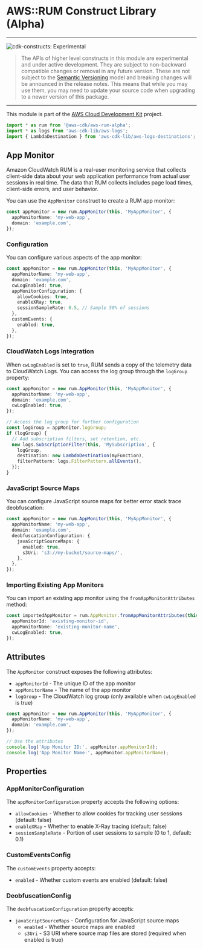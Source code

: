 # AWS::RUM Construct Library (Alpha)

<!--BEGIN STABILITY BANNER-->

---

![cdk-constructs: Experimental](https://img.shields.io/badge/cdk--constructs-experimental-important.svg?style=for-the-badge)

> The APIs of higher level constructs in this module are experimental and under active development.
> They are subject to non-backward compatible changes or removal in any future version. These are
> not subject to the [Semantic Versioning](https://semver.org/) model and breaking changes will be
> announced in the release notes. This means that while you may use them, you may need to update
> your source code when upgrading to a newer version of this package.

---

<!--END STABILITY BANNER-->

This module is part of the [AWS Cloud Development Kit](https://github.com/aws/aws-cdk) project.

```ts nofixture
import * as rum from '@aws-cdk/aws-rum-alpha';
import * as logs from 'aws-cdk-lib/aws-logs';
import { LambdaDestination } from 'aws-cdk-lib/aws-logs-destinations';
```

## App Monitor

Amazon CloudWatch RUM is a real-user monitoring service that collects client-side data about your web application performance from actual user sessions in real time. The data that RUM collects includes page load times, client-side errors, and user behavior.

You can use the `AppMonitor` construct to create a RUM app monitor:

```ts
const appMonitor = new rum.AppMonitor(this, 'MyAppMonitor', {
  appMonitorName: 'my-web-app',
  domain: 'example.com',
});
```

### Configuration

You can configure various aspects of the app monitor:

```ts
const appMonitor = new rum.AppMonitor(this, 'MyAppMonitor', {
  appMonitorName: 'my-web-app',
  domain: 'example.com',
  cwLogEnabled: true,
  appMonitorConfiguration: {
    allowCookies: true,
    enableXRay: true,
    sessionSampleRate: 0.5, // Sample 50% of sessions
  },
  customEvents: {
    enabled: true,
  },
});
```

### CloudWatch Logs Integration

When `cwLogEnabled` is set to `true`, RUM sends a copy of the telemetry data to CloudWatch Logs. You can access the log group through the `logGroup` property:

```ts
const appMonitor = new rum.AppMonitor(this, 'MyAppMonitor', {
  appMonitorName: 'my-web-app',
  domain: 'example.com',
  cwLogEnabled: true,
});

// Access the log group for further configuration
const logGroup = appMonitor.logGroup;
if (logGroup) {
  // Add subscription filters, set retention, etc.
  new logs.SubscriptionFilter(this, 'MySubscription', {
    logGroup,
    destination: new LambdaDestination(myFunction),
    filterPattern: logs.FilterPattern.allEvents(),
  });
}
```

### JavaScript Source Maps

You can configure JavaScript source maps for better error stack trace deobfuscation:

```ts
const appMonitor = new rum.AppMonitor(this, 'MyAppMonitor', {
  appMonitorName: 'my-web-app',
  domain: 'example.com',
  deobfuscationConfiguration: {
    javaScriptSourceMaps: {
      enabled: true,
      s3Uri: 's3://my-bucket/source-maps/',
    },
  },
});
```

### Importing Existing App Monitors

You can import an existing app monitor using the `fromAppMonitorAttributes` method:

```ts
const importedAppMonitor = rum.AppMonitor.fromAppMonitorAttributes(this, 'ImportedAppMonitor', {
  appMonitorId: 'existing-monitor-id',
  appMonitorName: 'existing-monitor-name',
  cwLogEnabled: true,
});
```

## Attributes

The `AppMonitor` construct exposes the following attributes:

- `appMonitorId` - The unique ID of the app monitor
- `appMonitorName` - The name of the app monitor
- `logGroup` - The CloudWatch log group (only available when `cwLogEnabled` is true)

```ts
const appMonitor = new rum.AppMonitor(this, 'MyAppMonitor', {
  appMonitorName: 'my-web-app',
  domain: 'example.com',
});

// Use the attributes
console.log('App Monitor ID:', appMonitor.appMonitorId);
console.log('App Monitor Name:', appMonitor.appMonitorName);
```

## Properties

### AppMonitorConfiguration

The `appMonitorConfiguration` property accepts the following options:

- `allowCookies` - Whether to allow cookies for tracking user sessions (default: false)
- `enableXRay` - Whether to enable X-Ray tracing (default: false)
- `sessionSampleRate` - Portion of user sessions to sample (0 to 1, default: 0.1)

### CustomEventsConfig

The `customEvents` property accepts:

- `enabled` - Whether custom events are enabled (default: false)

### DeobfuscationConfig

The `deobfuscationConfiguration` property accepts:

- `javaScriptSourceMaps` - Configuration for JavaScript source maps
  - `enabled` - Whether source maps are enabled
  - `s3Uri` - S3 URI where source map files are stored (required when enabled is true)
